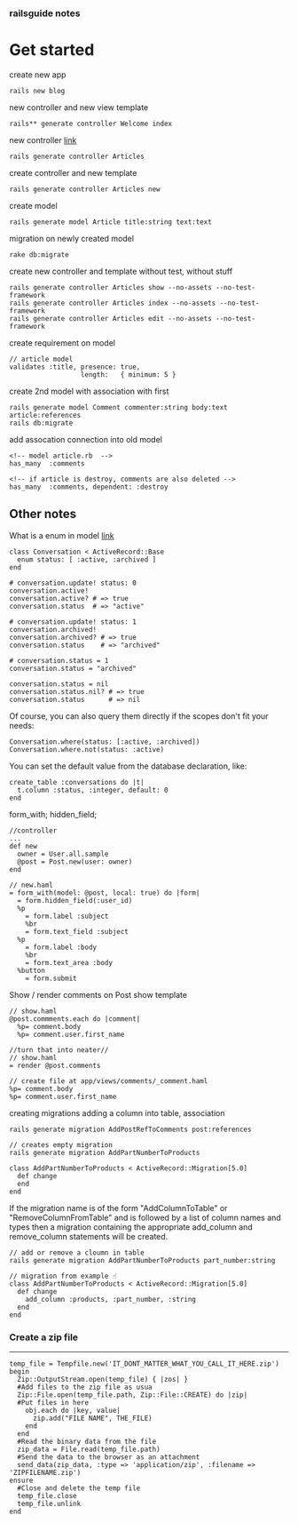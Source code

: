 ### railsguide notes

# Get started

create new app 
```
rails new blog
```

new controller and new view template
```
rails** generate controller Welcome index
```

new controller 
[link](https://stackoverflow.com/questions/5614083/ruby-on-rails-generating-views)
```
rails generate controller Articles
```
create controller and new template
```
rails generate controller Articles new
```
create model
```
rails generate model Article title:string text:text
```
migration on newly created model
```
rake db:migrate
```
create new controller and template without test, without stuff
```
rails generate controller Articles show --no-assets --no-test-framework
rails generate controller Articles index --no-assets --no-test-framework
rails generate controller Articles edit --no-assets --no-test-framework
```
create requirement on model
```
// article model
validates :title, presence: true,
                  length:   { minimum: 5 }
```

create 2nd model with association with first
```
rails generate model Comment commenter:string body:text article:references
rails db:migrate
```
add assocation connection into old model
```
<!-- model article.rb  -->
has_many  :comments

<!-- if article is destroy, comments are also deleted -->
has_many  :comments, dependent: :destroy
```

Other notes
--- 
What is a enum in model
[link](https://api.rubyonrails.org/v5.2.4.1/classes/ActiveRecord/Enum.html)
```
class Conversation < ActiveRecord::Base
  enum status: [ :active, :archived ]
end

# conversation.update! status: 0
conversation.active!
conversation.active? # => true
conversation.status  # => "active"

# conversation.update! status: 1
conversation.archived!
conversation.archived? # => true
conversation.status    # => "archived"

# conversation.status = 1
conversation.status = "archived"

conversation.status = nil
conversation.status.nil? # => true
conversation.status      # => nil
```

Of course, you can also query them directly if the scopes don't fit your needs:
```
Conversation.where(status: [:active, :archived])
Conversation.where.not(status: :active)
```

You can set the default value from the database declaration, like:
```
create_table :conversations do |t|
  t.column :status, :integer, default: 0
end
```

form_with; hidden_field; 
```
//controller
...
def new
  owner = User.all.sample
  @post = Post.new(user: owner)
end

// new.haml
= form_with(model: @post, local: true) do |form|
  = form.hidden_field(:user_id)
  %p
    = form.label :subject
    %br
    = form.text_field :subject
  %p
    = form.label :body
    %br
    = form.text_area :body
  %button
    = form.submit
```

Show / render comments on Post show template
```
// show.haml
@post.commments.each do |comment| 
  %p= comment.body
  %p= comment.user.first_name
  
//turn that into neater//
// show.haml
= render @post.comments

// create file at app/views/comments/_comment.haml
%p= comment.body
%p= comment.user.first_name
```
creating migrations
adding a column into table, association 
```
rails generate migration AddPostRefToComments post:references
```
```
// creates empty migration
rails generate migration AddPartNumberToProducts

class AddPartNumberToProducts < ActiveRecord::Migration[5.0]
  def change
  end
end
```
If the migration name is of the form "AddColumnToTable" or "RemoveColumnFromTable" and is followed by a list of column names and types then a migration containing the appropriate add_column and remove_column statements will be created.
```
// add or remove a cloumn in table
rails generate migration AddPartNumberToProducts part_number:string

// migration from example ☝️
class AddPartNumberToProducts < ActiveRecord::Migration[5.0]
  def change
    add_column :products, :part_number, :string
  end
end
```

### Create a zip file
--- 
```
temp_file = Tempfile.new('IT_DONT_MATTER_WHAT_YOU_CALL_IT_HERE.zip')
begin
  Zip::OutputStream.open(temp_file) { |zos| }
  #Add files to the zip file as usua
  Zip::File.open(temp_file.path, Zip::File::CREATE) do |zip| 
  #Put files in here
    obj.each do |key, value|
      zip.add("FILE NAME", THE_FILE)
    end
  end
  #Read the binary data from the file
  zip_data = File.read(temp_file.path)
  #Send the data to the browser as an attachment
  send_data(zip_data, :type => 'application/zip', :filename => 'ZIPFILENAME.zip')
ensure
  #Close and delete the temp file
  temp_file.close
  temp_file.unlink
end
```
